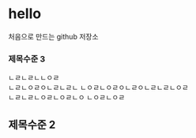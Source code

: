 # hello
처음으로 만드는 github 저장소  
### 제목수준 3 
ㄴㄹㄴㄹㄴㄴㅇㄹ  
ㄴㄹㄴㅇㄹㅇㄴㄹㄴㄹㄴ
ㄴㅇㄹㄴㅇㄹㅇㄴㄹㅇㄴㄹㄴㄹㄴㅇㄹ  
ㄴㄹㄴㄹㄴㅇㄹㄴㅇㄹㄴㅇ
ㄴㅇㄹㄴㅇㄹ  
## 제목수준 2  


